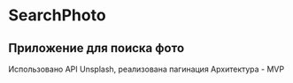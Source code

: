 # SearchPhoto

## Приложение для поиска фото 
Использовано API Unsplash, реализована пагинация
Архитектура - MVP
